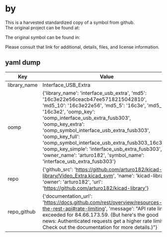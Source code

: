 #  by   
This is a harvested standardized copy of a symbol from github.  
The original project can be found at:  
  
The original symbol can be found in:

Please consult that link for additional, details, files, and license information.  
## yaml dump  
| Key | Value |  
| --- | --- |  
| library_name | Interface_USB_Extra |  
| oomp | {'library_name': 'interface_usb_extra', 'md5': '16c3e22e56ceacb47ee5718215042810', 'md5_10': '16c3e22e56', 'md5_5': '16c3e', 'md5_6': '16c3e2', 'oomp_key': 'oomp_interface_usb_extra_fusb303', 'oomp_key_extra': 'oomp_symbol_interface_usb_extra_fusb303', 'oomp_key_full': 'oomp_symbol_interface_usb_extra_fusb303_16c3e2', 'oomp_key_simple': 'interface_usb_extra_fusb303', 'owner_name': 'arturo182', 'symbol_name': 'interface_usb_extra_fusb303'} |  
| repo | {'github_src': 'https://github.com/arturo182/kicad-library/Video_Extra.kicad_sym', 'name': 'kicad-library', 'owner': 'arturo182', 'url': 'https://github.com/arturo182/kicad-library'} |  
| repo_github | {'documentation_url': 'https://docs.github.com/rest/overview/resources-in-the-rest-api#rate-limiting', 'message': "API rate limit exceeded for 84.66.173.59. (But here's the good news: Authenticated requests get a higher rate limit. Check out the documentation for more details.)"} |  


